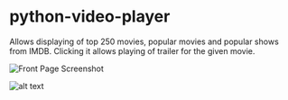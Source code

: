 # python-video-player

Allows displaying of top 250 movies, popular movies and popular shows from IMDB.
Clicking it allows playing of trailer for the given movie.

![Front Page Screenshot](https://github.com/ziyenl/python-video-player/blob/master/screenshot.PNG)


![alt text](https://github.com/ziyenl/python-video-player/blob/master/playing_video.PNG)
